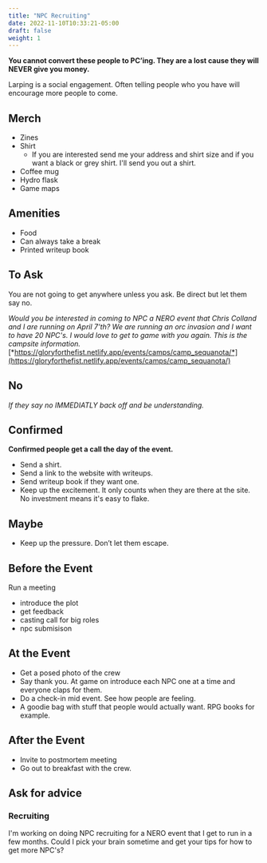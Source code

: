 ```yaml
---
title: "NPC Recruiting"
date: 2022-11-10T10:33:21-05:00
draft: false
weight: 1
---
```


**You cannot convert these people to PC’ing. They are a lost cause they will NEVER give you money.**

Larping is a social engagement. Often telling people who you have will encourage more people to come. 

## Merch

- Zines
- Shirt
  - If you are interested send me your address and shirt size and if you want a black or grey shirt. I'll send you out a shirt. 
- Coffee mug
- Hydro flask
- Game maps

## Amenities 

- Food
- Can always take a break
- Printed writeup book

## To Ask

You are not going to get anywhere unless you ask. Be direct but let them say no. 

*Would you be interested in coming to NPC a NERO event that Chris Colland and I are running on April 7’th? We are running an orc invasion and I want to have 20 NPC's. I would love to get to game with you again. This is the campsite information.*  [*https://gloryforthefist.netlify.app/events/camps/camp_sequanota/*](https://gloryforthefist.netlify.app/events/camps/camp_sequanota/)

## No

*If they say no IMMEDIATLY back off and be understanding.* 

## Confirmed

**Confirmed people get a call the day of the event.** 

 - Send a shirt.
 - Send a link to the website with writeups.
 - Send writeup book if they want one.
 - Keep up the excitement. It only counts when they are there at the site. No investment means it's easy to flake.  

## Maybe

  - Keep up the pressure. Don’t let them escape.

## Before the Event

Run a meeting 

 - introduce the plot
 - get feedback 
 - casting call for big roles
 - npc submisison

## At the Event 

- Get a posed photo of the crew
- Say thank you. At game on introduce each NPC one at a time and everyone claps for them.  
- Do a check-in mid event. See how people are feeling. 
- A goodie bag with stuff that people would actually want. RPG books for example. 

## After the Event

- Invite to postmortem meeting
- Go out to breakfast with the crew. 

## Ask for advice 

### Recruiting 

I'm working on doing  NPC recruiting for a NERO event that I get to run in a few months. Could I pick your brain sometime and get your tips for how to get more NPC's?

